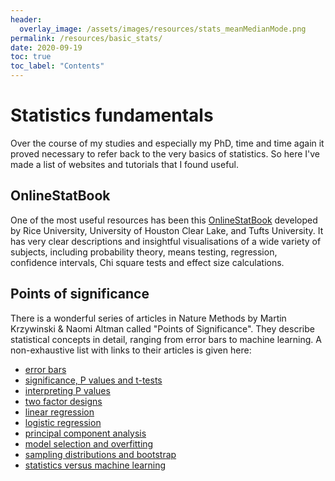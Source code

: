 ```yaml
---
header:
  overlay_image: /assets/images/resources/stats_meanMedianMode.png
permalink: /resources/basic_stats/
date: 2020-09-19
toc: true
toc_label: "Contents"
---
```


# Statistics fundamentals

Over the course of my studies and especially my PhD, time and time again it proved necessary to refer back to the very basics of statistics. So here I've made a list of websites and tutorials that I found useful.

## OnlineStatBook

One of the most useful resources has been this [OnlineStatBook][1] developed by Rice University, University of Houston Clear Lake, and Tufts University. 
It has very clear descriptions and insightful visualisations of a wide variety of subjects, including probability theory, means testing, regression, confidence intervals, Chi square tests and effect size calculations. 

## Points of significance

There is a wonderful series of articles in Nature Methods by Martin Krzywinski & Naomi Altman called "Points of Significance". They describe statistical concepts in detail, ranging from error bars to machine learning. A non-exhaustive list with links to their articles is given here:

- [error bars](https://www.nature.com/articles/nmeth.2659.pdf?origin=ppub)
- [significance, P values and t-tests](https://www.nature.com/articles/nmeth.2698.pdf)
- [interpreting P values](https://www.nature.com/articles/nmeth.4210.pdf)
- [two factor designs](https://www.nature.com/articles/nmeth.3180.pdf)
- [linear regression](https://www.nature.com/articles/nmeth.3627)
- [logistic regression](https://www.nature.com/articles/nmeth.3904)
- [principal component analysis](https://www.nature.com/articles/nmeth.4346.pdf)
- [model selection and overfitting](https://www.nature.com/articles/nmeth.3968.pdf?origin=ppub)
- [sampling distributions and bootstrap](https://www.nature.com/articles/nmeth.3414.pdf)
- [statistics versus machine learning](https://www.nature.com/articles/nmeth.4642.pdf?origin=ppub)

<!------------------------------- FOOTER --------------------------------->

[1]: http://onlinestatbook.com/2/index.html
